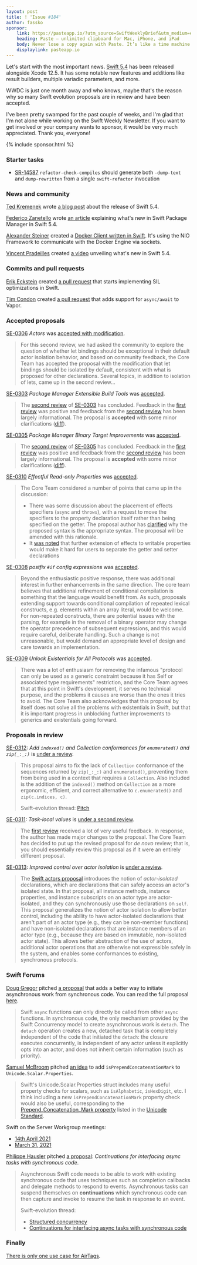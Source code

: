```yaml
---
layout: post
title: ! 'Issue #184'
author: fassko
sponsor:
    link: https://pasteapp.io/?utm_source=SwiftWeeklyBrief&utm_medium=email_web&utm_campaign=sponsor-2021
    heading: Paste – unlimited clipboard for Mac, iPhone, and iPad
    body: Never lose a copy again with Paste. It’s like a time machine for your clipboard that stores every link, image, file, or piece of code you copy and lets you access it within seconds. Try Paste for free and start working faster, better, and smarter.
    displaylink: pasteapp.io
---
```


Let's start with the most important news. [Swift 5.4](https://swift.org/blog/swift-5-4-released/) has been released alongside Xcode 12.5. It has some notable new features and additions like result builders, multiple variadic parameters, and more.

WWDC is just one month away and who knows, maybe that's the reason why so many Swift evolution proposals are in review and have been accepted.

I've been pretty swamped for the past couple of weeks, and I'm glad that I'm not alone while working on the Swift Weekly Newsletter. If you want to get involved or your company wants to sponsor, it would be very much appreciated. Thank you, everyone!

<!--excerpt-->

{% include sponsor.html %}

### Starter tasks

- [SR-14587](https://bugs.swift.org/browse/SR-14587) `refactor-check-compiles` should generate both `-dump-text` and `dump-rewritten` from a single `swift-refactor` invocation

### News and community

[Ted Kremenek](https://twitter.com/tkremenek) wrote [a blog post](https://swift.org/blog/swift-5-4-released/) about the release of Swift 5.4.

[Federico Zanetello](https://twitter.com/zntfdr) wrote [an article](https://www.fivestars.blog/articles/spm-5-4/) explaining what's new in Swift Package Manager in Swift 5.4.

[Alexander Steiner](https://twitter.com/alexsteinerde) created a [Docker Client written in Swift](https://github.com/alexsteinerde/docker-client-swift). It's using the NIO Framework to communicate with the Docker Engine via sockets.

[Vincent Pradeilles](https://twitter.com/v_pradeilles) created [a video](https://www.youtube.com/watch?v=6F3SJ4a08sc) unveiling what's new in Swift 5.4.

### Commits and pull requests

[Erik Eckstein](https://github.com/eeckstein/) created [a pull request](https://github.com/apple/swift/pull/37058) that starts implementing SIL optimizations in Swift.

[Tim Condon](https://twitter.com/0xTim) created [a pull request](https://github.com/vapor/vapor/pull/2613) that adds support for `async/await` to Vapor.

### Accepted proposals

[SE-0306](https://github.com/apple/swift-evolution/blob/main/proposals/0306-actors.md) *Actors* was [accepted with modification](https://forums.swift.org/t/accepted-with-modification-se-0306-actors/47662).

> For this second review, we had asked the community to explore the question of whether let bindings should be exceptional in their default actor isolation behavior, and based on community feedback, the Core Team has accepted the proposal with the modification that let bindings should be isolated by default, consistent with what is proposed for other declarations. Several topics, in addition to isolation of lets, came up in the second review...

[SE-0303](https://github.com/apple/swift-evolution/blob/main/proposals/0303-swiftpm-extensible-build-tools.md) *Package Manager Extensible Build Tools* was [accepted](https://forums.swift.org/t/accepted-se-0303-package-manager-extensible-build-tools/47741).

> The [second review](https://forums.swift.org/t/se-0303-2nd-review-package-manager-extensible-build-tools/) of [SE-0303](https://github.com/apple/swift-evolution/blob/main/proposals/0303-swiftpm-extensible-build-tools.md) has concluded. Feedback in the [first review](https://forums.swift.org/t/se-0303-package-manager-extensible-build-tools/) was positive and feedback from the [second review](https://forums.swift.org/t/se-0303-2nd-review-package-manager-extensible-build-tools/) has been largely informational. The proposal is **accepted** with some minor clarifications ([diff](https://github.com/apple/swift-evolution/commit/c107cd34e880bed2e8b0915fdd239272d3b49eb8)).

[SE-0305](https://github.com/apple/swift-evolution/blob/main/proposals/0305-swiftpm-binary-target-improvements.md) *Package Manager Binary Target Improvements* was [accepted](https://forums.swift.org/t/accepted-se-0305-package-manager-binary-target-improvements/47742).

> The [second review](https://forums.swift.org/t/se-0305-2nd-review-package-manager-binary-target-improvements/) of [SE-0305](https://github.com/apple/swift-evolution/blob/main/proposals/0305-swiftpm-binary-target-improvements.md) has concluded. Feedback in the [first review](https://forums.swift.org/t/se-0305-package-manager-binary-target-improvements/) was positive and feedback from the [second review](https://forums.swift.org/t/se-0305-2nd-review-package-manager-binary-target-improvements/) has been largely informational. The proposal is **accepted** with some minor clarifications ([diff](https://github.com/apple/swift-evolution/commit/884df3ad6020f0724e06184534b21dd76bd6f4bf)).

[SE-0310](https://github.com/apple/swift-evolution/blob/main/proposals/0310-effectful-readonly-properties.md) *Effectful Read-only Properties* was [accepted](https://forums.swift.org/t/accepted-se-0310-effectful-read-only-properties/47739).

> The Core Team considered a number of points that came up in the discussion:
>
> * There was some discussion about the placement of effects specifiers (`async` and `throws`), with a request to move the specifiers to the property declaration itself rather than being specified on the getter. The proposal author has [clarified](https://forums.swift.org/t/se-0310-effectful-read-only-properties/47401/38) why the proposed syntax is the appropriate syntax. The proposal will be amended with this rationale.
> * It [was noted](https://forums.swift.org/t/se-0310-effectful-read-only-properties/47401/49) that further extension of effects to writable properties would make it hard for users to separate the getter and setter declarations

[SE-0308](https://github.com/apple/swift-evolution/blob/main/proposals/0308-postfix-if-config-expressions.md) *postfix `#if` config expressions* was [accepted](https://forums.swift.org/t/accepted-se-0308-postfix-if-config-expressions/47780).

> Beyond the enthusiastic positive response, there was additional interest in further enhancements in the same direction. The core team believes that additional refinement of conditional compilation is something that the language would benefit from. As such, proposals extending support towards conditional compilation of repeated lexical constructs, e.g. elements within an array literal, would be welcome. For non-repeated constructs, there are potential issues with the parsing, for example in the removal of a binary operator may change the operator precedence of subsequent expressions, and this would require careful, deliberate handling. Such a change is not unreasonable, but would demand an appropriate level of design and care towards an implementation.

[SE-0309](https://github.com/apple/swift-evolution/blob/main/proposals/0309-unlock-existential-types-for-all-protocols.md) *Unlock Existentials for All Protocols* was [accepted](https://forums.swift.org/t/accepted-se-0309-unlock-existentials-for-all-protocols/47902).

> There was a lot of enthusiasm for removing the infamous "protocol can only be used as a generic constraint because it has Self or associated type requirements" restriction, and the Core Team agrees that at this point in Swift's development, it serves no technical purpose, and the problems it causes are worse than the ones it tries to avoid. The Core Team also acknowledges that this proposal by itself does not solve all the problems with existentials in Swift, but that it is important progress in unblocking further improvements to generics and existentials going forward.

### Proposals in review

[SE-0312](https://github.com/apple/swift-evolution/blob/main/proposals/0312-indexed-and-enumerated-zip-collections.md): *Add `indexed()` and Collection conformances for `enumerated()` and `zip(_:_:)`* is [under a review](https://forums.swift.org/t/se-0312-add-indexed-and-collection-conformances-for-enumerated-and-zip/47740).

> This proposal aims to fix the lack of `Collection` conformance of the sequences returned by `zip(_:_:)` and `enumerated()`, preventing them from being used in a context that requires a `Collection`. Also included is the addition of the `indexed()` method on `Collection` as a more ergonomic, efficient, and correct alternative to `c.enumerated()` and `zip(c.indices, c)`.
>
> Swift-evolution thread: [Pitch](https://forums.swift.org/t/pitch-add-indexed-and-collection-conformances-for-enumerated-and-zip/47288)

[SE-0311](https://github.com/apple/swift-evolution/blob/main/proposals/0311-task-locals.md): *Task-local values* is [under a second review](https://forums.swift.org/t/se-0311-2nd-review-task-local-values/47738).

> The [first review](https://forums.swift.org/t/se-0311-task-local-values/47478) received a lot of very useful feedback.  In response, the author has made major changes to the proposal.  The Core Team has decided to put up the revised proposal for _de novo_ review; that is, you should essentially review this proposal as if it were an entirely different proposal.

[SE-0313](https://github.com/apple/swift-evolution/blob/main/proposals/0313-actor-isolation-control.md): *Improved control over actor isolation* is [under a review](https://forums.swift.org/t/se-0313-improved-control-over-actor-isolation/47813).

> The [Swift actors proposal](https://github.com/apple/swift-evolution/blob/main/proposals/0306-actors.md) introduces the notion of _actor-isolated_ declarations, which are declarations that can safely access an actor's isolated state. In that proposal, all instance methods, instance properties, and instance subscripts on an actor type are actor-isolated, and they can synchronously use those declarations on `self`. This proposal generalizes the notion of actor isolation to allow better control, including the ability to have actor-isolated declarations that aren't part of an actor type (e.g., they can be non-member functions) and have non-isolated declarations that are instance members of an actor type (e.g., because they are based on immutable, non-isolated actor state). This allows better abstraction of the use of actors, additional actor operations that are otherwise not expressible safely in the system, and enables some conformances to existing, synchronous protocols.

### Swift Forums

[Doug Gregor](https://twitter.com/dgregor79) pitched [a proposal](https://forums.swift.org/t/initiating-asynchronous-work-from-synchronous-code/47714) that adds a better way to initiate asynchronous work from synchronous code. You can read the full proposal [here](https://gist.github.com/DougGregor/2dd62cb9130db678f3fc8cd44b5535bc).

> Swift `async` functions can only directly be called from other `async` functions. In synchronous code, the only mechanism provided by the Swift Concurrency model to create asynchronous work is `detach`. The `detach` operation creates a new, detached task that is completely independent of the code that initiated the `detach`: the closure executes concurrently, is independent of any actor unless it explicitly opts into an actor, and does not inherit certain information (such as priority).

[Samuel McBroom](https://github.com/Sammcb) pitched [an idea](https://forums.swift.org/t/add-isprependconcatenationmark-to-unicode-scalar-properties/47682) to add `isPrependConcatenationMark` to `Unicode.Scalar.Properties`.

> Swift's Unicode.Scalar.Properties struct includes many useful property checks for scalars, such as `isAlphabetic`, `isHexDigit`, etc. I think including a new `isPrependConcatenationMark` property check would also be useful, corresponding to the [Prepend_Concatenation_Mark property](https://unicode.org/reports/tr44/#Prepended_Concatenation_Mark) listed in the [Unicode Standard](http://unicode.org/reports/tr44/#Property_Index).

Swift on the Server Workgroup meetings:

* [14th April 2021](https://forums.swift.org/t/april-14th-2021/47756)
* [March 31, 2021](https://forums.swift.org/t/march-31-2021/47770)

[Philippe Hausler](https://github.com/phausler) pitched [a proposal](https://forums.swift.org/t/pitch-asyncstream-and-asyncthrowingstream/47820): *Continuations for interfacing async tasks with synchronous code*.

> Asynchronous Swift code needs to be able to work with existing synchronous
code that uses techniques such as completion callbacks and delegate methods to
respond to events. Asynchronous tasks can suspend themselves on
**continuations** which synchronous code can then capture and invoke to
resume the task in response to an event.
> 
> Swift-evolution thread:
> 
> * [Structured concurrency](https://forums.swift.org/t/concurrency-structured-concurrency/41622)
> * [Continuations for interfacing async tasks with synchronous code](https://forums.swift.org/t/concurrency-continuations-for-interfacing-async-tasks-with-synchronous-code/43619)

### Finally

[There is only one use case for AirTags](https://twitter.com/AndrewCrow/status/1388258928794898434).
